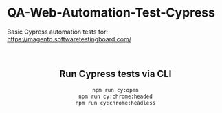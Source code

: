 # QA-Web-Automation-Test-Cypress

Basic Cypress automation tests for: [https://magento.softwaretestingboard.com/ ](https://qa-practice.netlify.app/)

<span align="center">


  <br/>

## Run Cypress tests via CLI
```sh
npm run cy:open
npm run cy:chrome:headed
npm run cy:chrome:headless
```
  
  </span>

